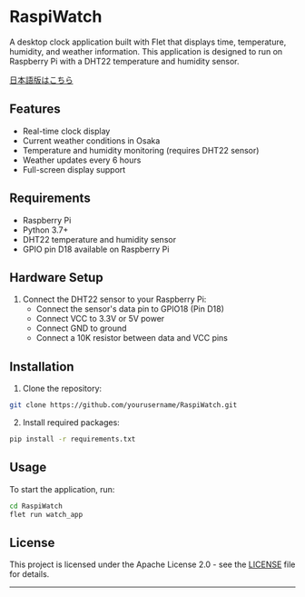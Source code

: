 # RaspiWatch

A desktop clock application built with Flet that displays time, temperature, humidity, and weather information. This application is designed to run on Raspberry Pi with a DHT22 temperature and humidity sensor.

[日本語版はこちら](README_JP.md)

## Features

- Real-time clock display
- Current weather conditions in Osaka
- Temperature and humidity monitoring (requires DHT22 sensor)
- Weather updates every 6 hours
- Full-screen display support

## Requirements

- Raspberry Pi
- Python 3.7+
- DHT22 temperature and humidity sensor
- GPIO pin D18 available on Raspberry Pi

## Hardware Setup

1. Connect the DHT22 sensor to your Raspberry Pi:
   - Connect the sensor's data pin to GPIO18 (Pin D18)
   - Connect VCC to 3.3V or 5V power
   - Connect GND to ground
   - Connect a 10K resistor between data and VCC pins

## Installation

1. Clone the repository:
```bash
git clone https://github.com/yourusername/RaspiWatch.git
```

2. Install required packages:
```bash
pip install -r requirements.txt
```

## Usage

To start the application, run:
```bash
cd RaspiWatch
flet run watch_app
```

## License

This project is licensed under the Apache License 2.0 - see the [LICENSE](LICENSE) file for details.

---